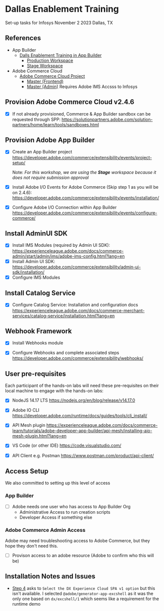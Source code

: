 # Dallas Enablement Training

Set-up tasks for Infosys November 2 2023 Dallas, TX

## References

- App Builder
    - [Dalls Enablement Training in App Builder](https://developer.adobe.com/console/projects/51911/4566206088345069907/)
        - [Production Workspace](https://developer.adobe.com/console/projects/51911/4566206088345069907/workspaces/4566206088345079600/details)
        - [Stage Workspace](https://developer.adobe.com/console/projects/51911/4566206088345069907/workspaces/4566206088345079601/details)
- Adobe Commerce Cloud
    - [Adobe Commerce Cloud Project](https://console.magento.cloud/arjun-n01/t3cui2xfd7pvq/master)
        - [Master (Frontend)](http://master-7rqtwti-t3cui2xfd7pvq.ap-4.magentosite.cloud)
        - [Master (Admin)](https://master-7rqtwti-t3cui2xfd7pvq.ap-4.magentosite.cloud/admin) Requires Adobe IMS Accsss to Infosys


## Provision Adobe Commerce Cloud v2.4.6

- [x] If not already provisioned, Commerce &amp; App Builder sandbox can be requested through SPP:
https://solutionpartners.adobe.com/solution-partners/home/learn/tools/sandboxes.html

## Provision Adobe App Builder

- [x] Create an App Builder project https://developer.adobe.com/commerce/extensibility/events/project-setup/
    
    Note: _For this workshop, we are using the **Stage** workspace because it does not require submission approval_

- [x] Install Adobe I/O Events for Adobe Commerce (Skip step 1 as you will be on 2.4.6): https://developer.adobe.com/commerce/extensibility/events/installation/
- [x] Configure Adobe I/O Connection within App Builder https://developer.adobe.com/commerce/extensibility/events/configure-commerce/

## Install AdminUI SDK
- [x] Install IMS Modules (required by Admin UI SDK): https://experienceleague.adobe.com/docs/commerce-admin/start/admin/ims/adobe-ims-config.html?lang=en
- [x] Install Admin UI SDK: https://developer.adobe.com/commerce/extensibility/admin-ui-sdk/installation/
- [x] Configure IMS Modules

## Install Catalog Service
- [x] Configure Catalog Service: Installation and configuration docs https://experienceleague.adobe.com/docs/commerce-merchant-services/catalog-service/installation.html?lang=en

## Webhook Framework

- [x] Install Webhooks module
- [x] Configure Webhooks and complete associated steps https://developer.adobe.com/commerce/extensibility/webhooks/


## User pre-requisites

Each participant of the hands-on labs will need these pre-requisites on their local machine to engage
with the hands-on labs:

- [x] NodeJS 14.17 LTS https://nodejs.org/en/blog/release/v14.17.0 
- [x] Adobe IO CLI https://developer.adobe.com/runtime/docs/guides/tools/cli_install/
- [x] API Mesh plugin https://experienceleague.adobe.com/docs/commerce-learn/tutorials/adobe-developer-app-builder/api-mesh/installing-aio-mesh-plugin.html?lang=en
- [x] VS Code (or other IDE) https://code.visualstudio.com/
- [x] API Client e.g. Postman https://www.postman.com/product/api-client/


## Access Setup

We also committed to setting up this level of access

### App Builder

* [ ] Adobe needs one user who has access to App Builder Org
    * Administrative Access to run creation scripts
    * Developer Access if something else


### Adobe Commerce Admin Access

Adobe may need troubleshooting access to Adobe Commerce, but they hope they don't need this.

* [ ] Provison access to an adobe resource (Adobe to confirm who this will be)


## Installation Notes and Issues

* [Step 4](https://developer.adobe.com/commerce/extensibility/events/project-setup/) asks to `Select the DX Experience Cloud SPA v1 option` but this isn't available. I selected `@adobe/generator-app-excshell` as it was the only one based on `dx/excshell/1` which seems like a requirement for the runtime demo
